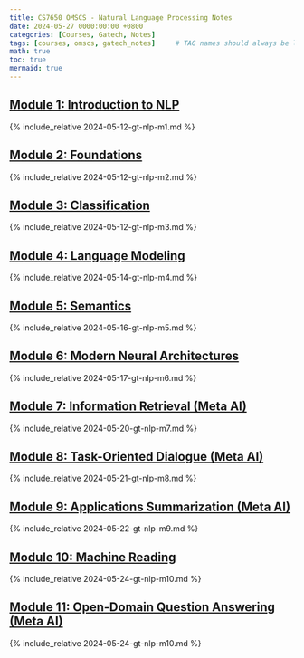 ```yaml
---
title: CS7650 OMSCS - Natural Language Processing Notes
date: 2024-05-27 0000:00:00 +0800
categories: [Courses, Gatech, Notes]
tags: [courses, omscs, gatech_notes]     # TAG names should always be lowercase
math: true
toc: true
mermaid: true
---
```



## [Module 1: Introduction to NLP](../gt-nlp-m1)

{% include_relative 2024-05-12-gt-nlp-m1.md %}

## [Module 2: Foundations](../gt-nlp-m2)

{% include_relative 2024-05-12-gt-nlp-m2.md %}

## [Module 3: Classification](../gt-nlp-m3)

{% include_relative 2024-05-12-gt-nlp-m3.md %}

## [Module 4: Language Modeling](../gt-nlp-m4)

{% include_relative 2024-05-14-gt-nlp-m4.md %}

## [Module 5: Semantics](../gt-nlp-m5)

{% include_relative 2024-05-16-gt-nlp-m5.md %}

## [Module 6: Modern Neural Architectures](../gt-nlp-m6)

{% include_relative 2024-05-17-gt-nlp-m6.md %}

## [Module 7: Information Retrieval (Meta AI)](../gt-nlp-m7)

{% include_relative 2024-05-20-gt-nlp-m7.md %}

## [Module 8: Task-Oriented Dialogue (Meta AI)](../gt-nlp-m8)

{% include_relative 2024-05-21-gt-nlp-m8.md %}

## [Module 9: Applications Summarization (Meta AI)](../gt-nlp-m9)

{% include_relative 2024-05-22-gt-nlp-m9.md %}

## [Module 10: Machine Reading](../gt-nlp-m10)

{% include_relative 2024-05-24-gt-nlp-m10.md %}

## [Module 11: Open-Domain Question Answering (Meta AI)](../gt-nlp-m10)

{% include_relative 2024-05-24-gt-nlp-m10.md %}